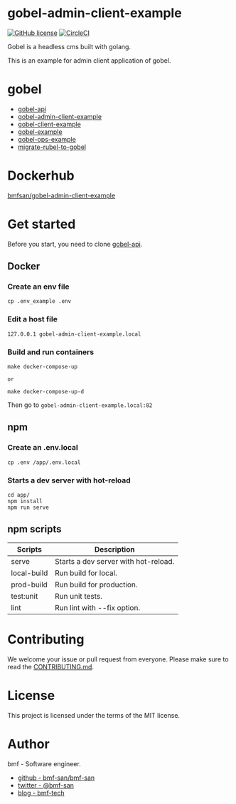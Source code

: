 # gobel-admin-client-example
[![GitHub license](https://img.shields.io/github/license/bmf-san/gobel-admin-client-example)](https://github.com/bmf-san/gobel-admin-client-example/blob/master/LICENSE)
[![CircleCI](https://circleci.com/gh/bmf-san/gobel-admin-client-example.svg?style=svg)](https://circleci.com/gh/bmf-san/gobel-admin-client-example)

Gobel is a headless cms built with golang. 

This is an example for admin client application of gobel.

# gobel
- [gobel-api](https://github.com/bmf-san/gobel-api)
- [gobel-admin-client-example](https://github.com/bmf-san/gobel-admin-client-example)
- [gobel-client-example](https://github.com/bmf-san/gobel-client-example)
- [gobel-example](https://github.com/bmf-san/gobel-example)
- [gobel-ops-example](https://github.com/bmf-san/gobel-ops-example)
- [migrate-rubel-to-gobel](https://github.com/bmf-san/migrate-rubel-to-gobel)

# Dockerhub
[bmfsan/gobel-admin-client-example](https://hub.docker.com/r/bmfsan/gobel-admin-client-example)

# Get started
Before you start, you need to clone [gobel-api](https://github.com/bmf-san/gobel-api).

## Docker
### Create an env file
```
cp .env_example .env
```

### Edit a host file
```
127.0.0.1 gobel-admin-client-example.local
```

### Build and run containers
```
make docker-compose-up

or

make docker-compose-up-d
```

Then go to `gobel-admin-client-example.local:82`

## npm
### Create an .env.local
```
cp .env /app/.env.local
```

### Starts a dev server with hot-reload
```
cd app/
npm install
npm run serve
```

## npm scripts
|   Scripts   |             Description              |
| ----------- | ------------------------------------ |
| serve       | Starts a dev server with hot-reload. |
| local-build | Run build for local.                 |
| prod-build  | Run build for production.            |
| test:unit   | Run unit tests.                      |
| lint        | Run lint with --fix option.          |

# Contributing
We welcome your issue or pull request from everyone.
Please make sure to read the [CONTRIBUTING.md](https://github.com/bmf-san/gobel-admin-client-example/.github/CONTRIBUTING.md).

# License
This project is licensed under the terms of the MIT license.

# Author
bmf - Software engineer.

- [github - bmf-san/bmf-san](https://github.com/bmf-san/bmf-san)
- [twitter - @bmf-san](https://twitter.com/bmf_san)
- [blog - bmf-tech](http://bmf-tech.com/)
